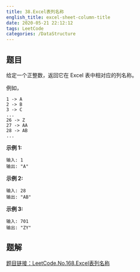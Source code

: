 ```yaml
---
title: 38.Excel表列名称
english_title: excel-sheet-column-title
date: 2020-05-21 22:12:12
tags: LeetCode
categories: /DataStructure
---
```


## 题目

给定一个正整数，返回它在 Excel 表中相对应的列名称。

例如，

    1 -> A
    2 -> B
    3 -> C
    ...
    26 -> Z
    27 -> AA
    28 -> AB 
    ...
**示例 1:**
```
输入: 1
输出: "A"
```
**示例 2:**
```
输入: 28
输出: "AB"
```
**示例 3:**
```
输入: 701
输出: "ZY"
```
## 题解









[题目链接：LeetCode.No.168.Excel表列名称](https://leetcode-cn.com/problems/excel-sheet-column-title)
